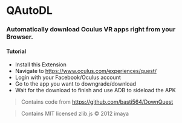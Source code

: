 # QAutoDL

### Automatically download Oculus VR apps right from your Browser.

#### Tutorial
- Install this Extension
- Navigate to https://www.oculus.com/experiences/quest/
- Login with your Facebook/Oculus account
- Go to the app you want to downgrade/download
- Wait for the download to finish and use ADB to sideload the APK

>Contains code from https://github.com/basti564/DownQuest

>Contains MIT licensed zlib.js © 2012 imaya
